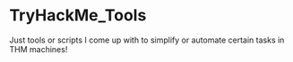# TryHackMe_Tools
Just tools or scripts I come up with to simplify or automate certain tasks in THM machines!
